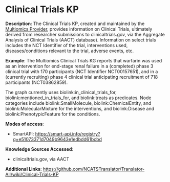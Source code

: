 # Clinical Trials KP

**Description**: The Clinical Trials KP, created and maintained by the [Multiomics Provider](https://github.com/NCATSTranslator/Translator-All/wiki/Multiomics-Provider), provides information on Clinical Trials, ultimately derived from researcher submissions to clinicaltrials.gov, via the Aggregate Analysis of Clinical Trials (AACT) database). Information on select trials includes the NCT Identifier of the trial, interventions used, diseases/conditions relevant to the trial, adverse events, etc.

**Example**: The Multiomics Clinical Trials KG reports that warfarin was used as an intervention for end-stage renal failure in a (completed) phase 3 clinical trial with 170 participants (NCT Identifier NCT00157651), and in a (currently recruiting) phase 4 clinical trial anticipating recruitment of 718 participants (NCT03862859).

The graph currently uses biolink:in_clinical_trials_for, biolink:mentioned_in_trials_for, and biolink:treats as predicates. Node categories include biolink:SmallMolecule, biolink:ChemicalEntity, and biolink:MolecularMixture for the interventions, and biolink:Disease and biolink:PhenotypicFeature for the conditions.

**Modes of access**:
- SmartAPI: https://smart-api.info/registry?q=e51073371d7049b9643e1edbdd61bcbd

**Knowledge Sources Accessed**:
- clinicaltrials.gov, via AACT

**Additional Links**: https://github.com/NCATSTranslator/Translator-All/wiki/Clinical-Trials-KP